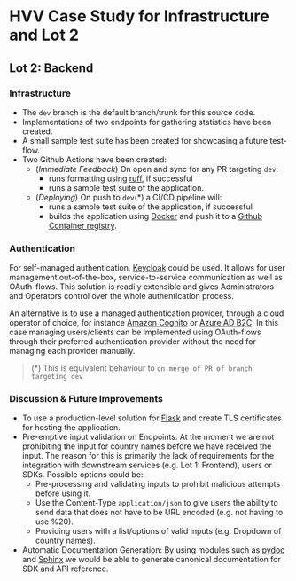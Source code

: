 # HVV Case Study for Infrastructure and Lot 2
## Lot 2: Backend

### Infrastructure

* The `dev` branch is the default branch/trunk for this source code.
* Implementations of two endpoints for gathering statistics have been created.
* A small sample test suite has been created for showcasing a future test-flow.
* Two Github Actions have been created:
  * (*Immediate Feedback*) On open and sync for any PR targeting `dev`:
    * runs formatting using [ruff](https://docs.astral.sh/ruff/), if successful
    * runs a sample test suite of the application.
  * (*Deploying*) On push to `dev`(*) a CI/CD pipeline will:
    * runs a sample test suite of the application, if successful
    * builds the application using [Docker](https://www.docker.com) and push it to a [Github Container registry](https://github.com/kineo-ai/hvv-case-study/pkgs/container/hvv-case-study).


### Authentication
For self-managed authentication, [Keycloak](https://github.com/keycloak/keycloak) could be used. It allows for user management out-of-the-box, service-to-service communication as well as OAuth-flows. This solution is readily extensible and gives Administrators and Operators control over the whole authentication process.

An alternative is to use a managed authentication provider, through a cloud operator of choice, for instance [Amazon Cognito](https://aws.amazon.com/cognito/) or [Azure AD B2C](https://azure.microsoft.com/en-us/products/active-directory-b2c/). In this case managing users/clients can be implemented using OAuth-flows through their preferred authentication provider without the need for managing each provider manually.

> (*) This is equivalent behaviour to `on merge of PR of branch targeting dev`


### Discussion & Future Improvements

* To use a production-level solution for [Flask](https://flask.palletsprojects.com/en/3.0.x/deploying/) and create TLS certificates for hosting the application.
* Pre-emptive input validation on Endpoints: At the moment we are not prohibiting the input for country names before we have received the input. The reason for this is primarily the lack of requirements for the integration with downstream services (e.g. Lot 1: Frontend), users or SDKs. Possible options could be:
  * Pre-processing and validating inputs to prohibit malicious attempts before using it.
  * Use the Content-Type `application/json` to give users the ability to send data that does not have to be URL encoded (e.g. not having to use %20).
  * Providing users with a list/options of valid inputs (e.g. Dropdown of country names).
* Automatic Documentation Generation: By using modules such as [pydoc](https://docs.python.org/3/library/pydoc.html) and [Sphinx](https://github.com/sphinx-doc/sphinx) we would be able to generate canonical documentation for SDK and API reference.
